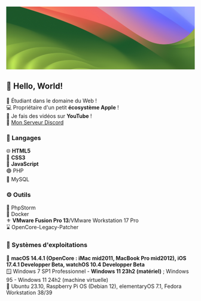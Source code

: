 ![banner](./assets/banner.png)
## 👋 Hello, World!
🎈 Étudiant dans le domaine du Web !\
💻 Propriétaire d'un petit **écosystème Apple** !\
🎥 Je fais des vidéos sur **YouTube** !\
💬 [Mon Serveur Discord](https://discord.gg/pzwAWQFMJM)
### 🐍 Langages
🌐 **HTML5**\
🎨 **CSS3**\
🤖 **JavaScript**\
🟣 PHP\
🐬 MySQL
### ⚙️ Outils
🔰 PhpStorm\
🐋 Docker\
⚜️ **VMware Fusion Pro 13**/VMware Workstation 17 Pro\
⌛ OpenCore-Legacy-Patcher
### 💠 Systèmes d'exploitations
🍎 **macOS 14.4.1 (OpenCore : iMac mid2011, MacBook Pro mid2012), iOS 17.4.1 Developper Beta, watchOS 10.4 Developper Beta**\
🪟 Windows 7 SP1 Professionnel - **Windows 11 23h2 (matériel)** ; Windows 95 - Windows 11 24h2 (machine virtuelle)\
🐧 Ubuntu 23.10, Raspberry Pi OS (Debian 12), elementaryOS 7.1, Fedora Workstation 38/39